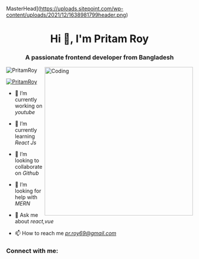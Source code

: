 MasterHead](https://uploads.sitepoint.com/wp-content/uploads/2021/12/1638981799header.png)
<h1 align="center">Hi 👋, I'm Pritam Roy</h1>
<h3 align="center">A passionate frontend developer from Bangladesh</h3>
<img align="right" alt="Coding" width="400" src="https://cdn.dribbble.com/users/1162077/screenshots/3848914/programmer.gif">
<p align="left"> <img src="https://komarev.com/ghpvc/?username=PritamRoy&label=Profile%20views&color=0e75b6&style=flat" alt="PritamRoy" /> </p>
<p align="left"> <a href="https://twitter.com/PritamRoy" target="blank"><img src="https://img.shields.io/twitter/follow/PritamRoy?logo=twitter&style=for-the-badge" alt="PritamRoy" /></a> </p>

- 🔭 I’m currently working on *youtube*

- 🌱 I’m currently learning *React Js*

- 👯 I’m looking to collaborate on *Github*

- 🤝 I’m looking for help with *MERN*

- 💬 Ask me about *react,vue*

- 📫 How to reach me *pr.roy69@gmail.com*

<h3 align="left">Connect with me:</h3>
<p align="left">
